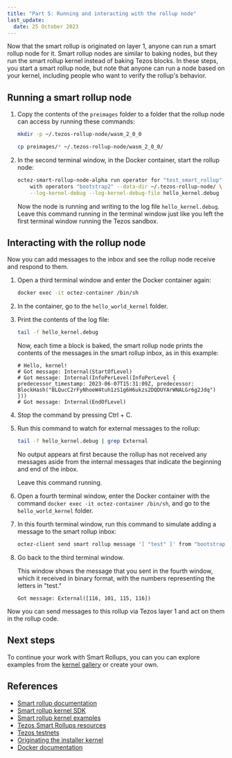 ```yaml
---
title: "Part 5: Running and interacting with the rollup node"
last_update:
  date: 25 October 2023
---
```


Now that the smart rollup is originated on layer 1, anyone can run a smart rollup node for it.
Smart rollup nodes are similar to baking nodes, but they run the smart rollup kernel instead of baking Tezos blocks.
In these steps, you start a smart rollup node, but note that anyone can run a node based on your kernel, including people who want to verify the rollup's behavior.

## Running a smart rollup node

1. Copy the contents of the `preimages` folder to a folder that the rollup node can access by running these commands:

   ```bash
   mkdir -p ~/.tezos-rollup-node/wasm_2_0_0

   cp preimages/* ~/.tezos-rollup-node/wasm_2_0_0/
   ```

1. In the second terminal window, in the Docker container, start the rollup node:

   ```bash
   octez-smart-rollup-node-alpha run operator for "test_smart_rollup" \
       with operators "bootstrap2" --data-dir ~/.tezos-rollup-node/ \
       --log-kernel-debug --log-kernel-debug-file hello_kernel.debug
   ```

   Now the node is running and writing to the log file `hello_kernel.debug`.
   Leave this command running in the terminal window just like you left the first terminal window running the Tezos sandbox.

## Interacting with the rollup node

Now you can add messages to the inbox and see the rollup node receive and respond to them.

1. Open a third terminal window and enter the Docker container again:

   ```bash
   docker exec -it octez-container /bin/sh
   ```

1. In the container, go to the `hello_world_kernel` folder.

1. Print the contents of the log file:

   ```bash
   tail -f hello_kernel.debug
   ```

   Now, each time a block is baked, the smart rollup node prints the contents of the messages in the smart rollup inbox, as in this example:

   ```
   # Hello, kernel!
   # Got message: Internal(StartOfLevel)
   # Got message: Internal(InfoPerLevel(InfoPerLevel { predecessor_timestamp: 2023-06-07T15:31:09Z, predecessor: BlockHash("BLQucC2rFyNhoeW4tuh1zS1g6H6ukzs2DQDUYArWNALGr6g2Jdq") }))
   # Got message: Internal(EndOfLevel)
   ```

1. Stop the command by pressing Ctrl + C.

1. Run this command to watch for external messages to the rollup:

   ```bash
   tail -f hello_kernel.debug | grep External
   ```

   No output appears at first because the rollup has not received any messages aside from the internal messages that indicate the beginning and end of the inbox.

   Leave this command running.

1. Open a fourth terminal window, enter the Docker container with the command `docker exec -it octez-container /bin/sh`, and go to the `hello_world_kernel` folder.

1. In this fourth terminal window, run this command to simulate adding a message to the smart rollup inbox:

   ```bash
   octez-client send smart rollup message '[ "test" ]' from "bootstrap3"
   ```

1. Go back to the third terminal window.

   This window shows the message that you sent in the fourth window, which it received in binary format, with the numbers representing the letters in "test."

   ```
   Got message: External([116, 101, 115, 116])
   ```

Now you can send messages to this rollup via Tezos layer 1 and act on them in the rollup code.

## Next steps

<!--
Commenting this out because there's not enough info for a tutorial user to do this without further information; consider adding this because it would be good to be able to send messages (that is, call contracts) from the rollup, and I don't know how you'd do that in the sandbox.

Currently, your rollup and kernel are running in sandbox mode.
If you want to explore further, you can try deploying the rollup to a testnet as you do in the [Deploy a smart contract](../deploy-your-first-smart-contract/) tutorial.
The workflow for deploying to a testnet is similar to the workflow that you used to deploy to the sandbox:

1. Configure the network to use the testnet
1. Run a node (needs to synchronize with the network — can make use of [snapshots](https://tezos.gitlab.io/user/snapshots.html))
1. Create or import an account and fun it by a faucet
1. Originate the rollup to the testnet
1. Start the rollup node
1. Check the log file
-->

To continue your work with Smart Rollups, you can you can explore examples from the [kernel gallery](https://gitlab.com/tezos/kernel-gallery/-/tree/main/) or create your own.

## References

- [Smart rollup documentation](https://tezos.gitlab.io/alpha/smart_rollups.html)
- [Smart rollup kernel SDK](https://gitlab.com/tezos/tezos/-/tree/master/src/kernel_sdk)
- [Smart rollup kernel examples](https://gitlab.com/tezos/kernel-gallery/-/tree/main/)
- [Tezos Smart Rollups resources](https://airtable.com/shrvwpb63rhHMiDg9/tbl2GNV1AZL4dkGgq)
- [Tezos testnets](https://teztnets.xyz/)
- [Originating the installer kernel](https://tezos.stackexchange.com/questions/4784/how-to-originating-a-smart-rollup-with-an-installer-kernel/5794#5794)
- [Docker documentation](https://docs.docker.com/get-started/)
